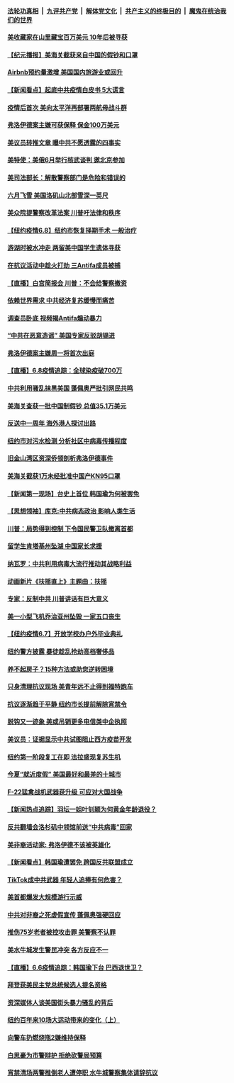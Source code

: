 

####  [法轮功真相](../../../../basic/blob/master/README.md?t=06091431) &nbsp;|&nbsp; [九评共产党](../../../../9ping.md/blob/master/README.md?t=06091431) &nbsp;|&nbsp; [解体党文化](../../../../jtdwh.md/blob/master/README.md?t=06091431)  &nbsp;|&nbsp; [共产主义的终极目的](../../../../gczydzjmd.md/blob/master/README.md?t=06091431) &nbsp;|&nbsp; [魔鬼在统治我们的世界](../../../../mgztzwmdsj.md/blob/master/README.md?t=06091431) 

#### [美收藏家在山里藏宝百万美元 10年后被寻获](../pages/nsc412/n12172061.md?t=06091431) 

#### [【纪元播报】美海关截获来自中国的假钞和口罩](../pages/nsc412/n12171507.md?t=06091431) 

#### [Airbnb预约量激增 美国国内旅游业或回升](../pages/nsc412/n12171611.md?t=06091431) 

#### [【新闻看点】起底中共疫情白皮书 5大谎言](../pages/nsc412/n12170872.md?t=06091431) 

#### [疫情后首次 美向太平洋再部署两航母战斗群](../pages/nsc412/n12171358.md?t=06091431) 

#### [弗洛伊德案主嫌可获保释 保金100万美元](../pages/nsc412/n12171269.md?t=06091431) 

#### [美议员转推文章 曝中共不愿透露的四事实](../pages/nsc412/n12171207.md?t=06091431) 

#### [美特使：美俄6月举行核武谈判 邀北京参加](../pages/nsc412/n12171299.md?t=06091431) 

#### [美司法部长：解散警察部门是危险和错误的](../pages/nsc412/n12171313.md?t=06091431) 

#### [六月飞雪 美国洛矶山北部雪深一英尺](../pages/nsc412/n12171099.md?t=06091431) 

#### [美众院提警察改革法案 川普吁法律和秩序](../pages/nsc412/n12171121.md?t=06091431) 

#### [【纽约疫情6.8】纽约市恢复择期手术 一般治疗](../pages/nsc412/n12170286.md?t=06091431) 

#### [游湖时被水冲走 两留美中国学生遗体寻获](../pages/nsc412/n12171046.md?t=06091431) 

#### [在抗议活动中趁火打劫 三Antifa成员被捕](../pages/nsc412/n12170893.md?t=06091431) 

#### [【直播】白宫简报会 川普：不会给警察撤资](../pages/nsc412/n12170897.md?t=06091431) 

#### [依赖世界需求 中共经济复苏缓慢而痛苦](../pages/nsc412/n12170876.md?t=06091431) 

#### [调查员卧底 视频揭Antifa煽动暴力](../pages/nsc412/n12169572.md?t=06091431) 

#### [“中共在恶意造谣” 美国专家反驳胡锡进](../pages/nsc412/n12170642.md?t=06091431) 

#### [弗洛伊德案主嫌周一将首次出庭](../pages/nsc412/n12170496.md?t=06091431) 

#### [【直播】6.8疫情追踪：全球染疫破700万](../pages/nsc412/n12170369.md?t=06091431) 

#### [中共利用骚乱抹黑美国 蓬佩奥严批引网民共鸣](../pages/nsc412/n12169006.md?t=06091431) 

#### [美海关查获一批中国制假钞 总值35.1万美元](../pages/nsc412/n12169691.md?t=06091431) 

#### [反送中一周年 海外港人探讨出路](../pages/nsc412/n12169579.md?t=06091431) 

#### [纽约市对污水检测 分析社区中病毒传播程度](../pages/nsc412/n12169593.md?t=06091431) 

#### [旧金山湾区资深侨领剖析弗洛伊德事件](../pages/nsc412/n12169685.md?t=06091431) 

#### [美海关截获1万未经批准中国产KN95口罩](../pages/nsc412/n12169314.md?t=06091431) 

#### [【新闻第一现场】台史上首位 韩国瑜为何被罢免](../pages/nsc412/n12169041.md?t=06091431) 

#### [【思想领袖】库克:中共病态政治 影响人类生活](../pages/nsc412/n12082866.md?t=06091431) 

#### [川普：局势得到控制 下令国民警卫队撤离首都](../pages/nsc412/n12168797.md?t=06091431) 

#### [留学生肯塔基州坠湖 中国家长求援](../pages/nsc412/n12168885.md?t=06091431) 

#### [纳瓦罗：中共利用病毒大流行推动其战略利益](../pages/nsc412/n12168653.md?t=06091431) 

#### [动画新片《扶摇直上》主题曲：扶摇](../pages/nsc412/n12168791.md?t=06091431) 

#### [专家：反制中共 川普讲话有巨大意义](../pages/nsc412/n12168671.md?t=06091431) 

#### [美一小型飞机乔治亚州坠毁 一家五口丧生](../pages/nsc412/n12168486.md?t=06091431) 

#### [【纽约疫情6.7】开放学校办户外毕业典礼](../pages/nsc412/n12167951.md?t=06091431) 

#### [纽约警方披露 暴徒趁乱抢劫高档奢侈品](../pages/nsc412/n12168514.md?t=06091431) 

#### [养不起房子？15种方法或助您逆转困境](../pages/nsc412/n12168452.md?t=06091431) 

#### [只身清理抗议现场 美青年远不止得到福特跑车](../pages/nsc412/n12168085.md?t=06091431) 

#### [抗议逐渐趋于平静 纽约市长提前解除宵禁令](../pages/nsc412/n12168199.md?t=06091431) 

#### [脱钩又一迹象 美或吊销更多电信类中企执照](../pages/nsc412/n12153574.md?t=06091431) 

#### [美议员：证据显示中共试图阻止西方疫苗开发](../pages/nsc412/n12168092.md?t=06091431) 

#### [纽约第一阶段复工在即   法拉盛现复苏生机](../pages/nsc412/n12167929.md?t=06091431) 

#### [今夏“就近度假” 美国最好和最差的十城市](../pages/nsc412/n12136119.md?t=06091431) 

#### [F-22猛禽战机武器获升级 可应对大国战争](../pages/nsc412/n12153968.md?t=06091431) 

#### [【新闻热点追踪】羽坛一姐叶钊颖为何黄金年龄退役？](../pages/nsc412/n12167520.md?t=06091431) 

#### [反共翻墙会洛杉矶中领馆前送“中共病毒”回家](../pages/nsc412/n12166631.md?t=06091431) 

#### [美非裔活动家: 弗洛伊德不该被英雄化](../pages/nsc412/n12167230.md?t=06091431) 

#### [【新闻看点】韩国瑜遭罢免 跨国反共联盟成立](../pages/nsc412/n12166973.md?t=06091431) 

#### [TikTok成中共武器 年轻人追捧有何危害？](../pages/nsc412/n12150689.md?t=06091431) 

#### [美首都爆发大规模游行示威](../pages/nsc412/n12167118.md?t=06091431) 

#### [中共对非裔之死虚假宣传 蓬佩奥强硬回应](../pages/nsc412/n12166885.md?t=06091431) 

#### [推伤75岁老者被控攻击罪 美警察不认罪](../pages/nsc412/n12166934.md?t=06091431) 

#### [美水牛城发生警民冲突 各方反应不一](../pages/nsc412/n12166700.md?t=06091431) 

#### [【直播】6.6疫情追踪：韩国瑜下台 巴西退世卫？](../pages/nsc412/n12166406.md?t=06091431) 

#### [拜登获美民主党总统候选人提名资格](../pages/nsc412/n12166382.md?t=06091431) 

#### [资深媒体人谈美国街头暴力骚乱的背后](../pages/nsc412/n12165615.md?t=06091431) 

#### [纽约百年来10场大运动带来的变化（上）](../pages/nsc412/n12165587.md?t=06091431) 

#### [向警车扔燃烧瓶2嫌维持保释](../pages/nsc412/n12165579.md?t=06091431) 

#### [白思豪为市警辩护 拒绝砍警局预算](../pages/nsc412/n12165593.md?t=06091431) 

#### [宵禁清场两警推倒老人遭停职  水牛城警察集体请辞抗议](../pages/nsc412/n12165596.md?t=06091431) 

